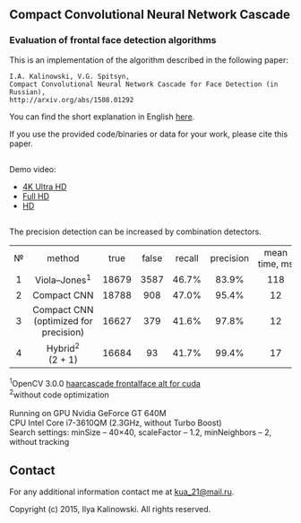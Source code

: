 ## Compact Convolutional Neural Network Cascade ##


### Evaluation of frontal face detection algorithms ###

This is an implementation of the algorithm described in the following paper:

	I.A. Kalinowski, V.G. Spitsyn,
	Compact Convolutional Neural Network Cascade for Face Detection (in Russian),
	http://arxiv.org/abs/1508.01292

You can find the short explanation in English [here](https://github.com/Bkmz21/FD-Evaluation/issues/2).

If you use the provided code/binaries or data for your work, please cite this paper. 

##
Demo video:

- [4K Ultra HD](https://www.youtube.com/watch?v=Ad6GxIR8EpU)
- [Full HD](https://www.youtube.com/watch?v=xE8sG0gyAkc)
- [HD](https://www.youtube.com/watch?v=xVNRXH4n-ks)

##
The precision detection can be increased by combination detectors.

<table>
  <tr align=center>
	<td>№</td>
    <td>method</td>
    <td>true</td> 
    <td>false</td>
	<td>recall</td>
    <td>precision</td>
	<td>mean time,&nbsp;ms</td>
	<td>min time,&nbsp;ms</td>
	<td>max time,&nbsp;ms</td>
	<td>demo</td>
  </tr>
  <tr align=center>
	<td>1</td>
    <td>Viola–Jones<sup>1</sup></td>
    <td>18679</td> 
    <td>3587</td>
	<td>46.7%</td>
    <td>83.9%</td>
	<td>118</td>
	<td>79</td>
	<td>136</td>
	<td><a href="https://cloud.mail.ru/public/JQzF/Udxwfy5BL">HD</a></td>
  </tr>
  <tr align=center>
	<td>2</td>
    <td>Compact&nbsp;CNN</td T1=T2=0.5>
    <td>18788</td> 
    <td>908</td>
	<td>47.0%</td>
    <td>95.4%</td>
	<td>12</td>
	<td>10</td>
	<td>17</td>
	<td><a href="https://cloud.mail.ru/public/JQzF/Udxwfy5BL">HD</a></td>
  </tr>
  <tr align=center>
	<td>3</td>
    <td>Compact&nbsp;CNN<br>(optimized&nbsp;for precision)</td T1=T2=0.5 tcd=3>
    <td>16627</td> 
    <td>379</td>
	<td>41.6%</td>
    <td>97.8%</td>
	<td>12</td>
	<td>10</td>
	<td>17</td>
	<td></td>
  </tr>
  <tr align=center>
	<td>4</td>
    <td>Hybrid<sup>2</sup> (2&nbsp;+&nbsp;1)</td>
    <td>16684</td> 
    <td>93</td>
	<td>41.7%</td>
    <td>99.4%</td>
	<td>17</td>
	<td>10</td>
	<td>800</td>
	<td><a href="https://cloud.mail.ru/public/hcTv/eSaXavD1F">HD</a></td>
  </tr>
</table>
<sup>1</sup>OpenCV 3.0.0 <a href="https://github.com/Itseez/opencv/tree/master/data/haarcascades_cuda">haarcascade frontalface alt for cuda</a><br>
<sup>2</sup>without code optimization<br><br>
Running on GPU Nvidia GeForce GT 640M<br>
CPU Intel Core i7-3610QM (2.3GHz, without Turbo Boost)<br>
Search settings: minSize – 40×40, scaleFactor – 1.2, minNeighbors – 2, without tracking<br>

## Contact

For any additional information contact me at <kua_21@mail.ru>.

Copyright (c) 2015, Ilya Kalinowski.
All rights reserved.



